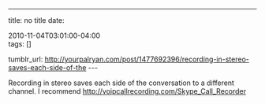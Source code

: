 ---
title: no title
date:

 2010-11-04T03:01:00-04:00  
tags:  []

tumblr_url:
http://yourpalryan.com/post/1477692396/recording-in-stereo-saves-each-side-of-the
\-\--

Recording in stereo saves each side of the conversation to a different
channel. I recommend <http://voipcallrecording.com/Skype_Call_Recorder>
